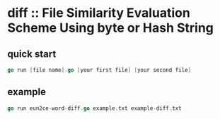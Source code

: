 # diff :: File Similarity Evaluation Scheme Using byte or Hash String

## quick start

```go
go run [file name].go [your first file] [your second file]
```

## example

```go
go run eun2ce-word-diff.go example.txt example-diff.txt
```
